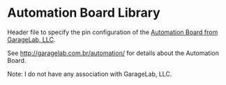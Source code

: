 # Automation Board Library

Header file to specify the pin configuration of the [Automation Board from GarageLab, LLC](https://www.kickstarter.com/projects/931487098/automation-board).

See http://garagelab.com.br/automation/ for details about the Automation Board.

Note: I do not have any association with GarageLab, LLC.
